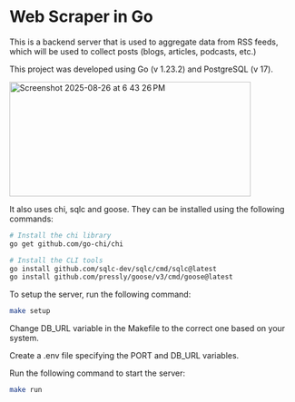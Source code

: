 # Web Scraper in Go
This is a backend server that is used to aggregate data from RSS feeds, which will be used to collect posts (blogs, articles, podcasts, etc.)

This project was developed using Go (v 1.23.2) and PostgreSQL (v 17).

<img width="425" height="202" alt="Screenshot 2025-08-26 at 6 43 26 PM" src="https://github.com/user-attachments/assets/594c1f11-876c-45f5-9850-f846329302a5" />


It also uses chi, sqlc and goose. They can be installed using the following commands:

```bash
# Install the chi library
go get github.com/go-chi/chi

# Install the CLI tools
go install github.com/sqlc-dev/sqlc/cmd/sqlc@latest
go install github.com/pressly/goose/v3/cmd/goose@latest
```

To setup the server, run the following command:

```bash
make setup
```

Change DB_URL variable in the Makefile to the correct one based on your system.

Create a .env file specifying the PORT and DB_URL variables.

Run the following command to start the server:

```bash
make run
```
